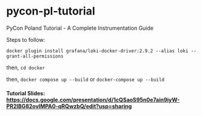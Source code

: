 # pycon-pl-tutorial
PyCon Poland Tutorial - A Complete Instrumentation Guide


Steps to follow:

`docker plugin install grafana/loki-docker-driver:2.9.2 --alias loki --grant-all-permissions`

then, 
`cd docker`

then, 
`docker compose up --build` or `docker-compose up --build`


#### Tutorial Slides: https://docs.google.com/presentation/d/1cQSaoS95n0e7ain9iyW-PR2lBG82ovlMPA0-qRQwzbQ/edit?usp=sharing
